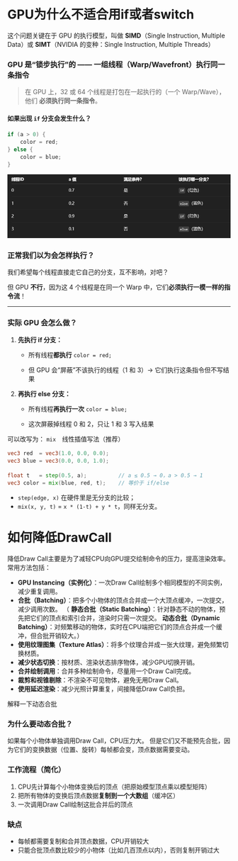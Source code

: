 
# GPU为什么不适合用if或者switch
这个问题关键在于 GPU 的执行模型，叫做 **SIMD**（Single Instruction, Multiple Data）或 **SIMT**（NVIDIA 的变种：Single Instruction, Multiple Threads）

### GPU 是“锁步执行”的 —— 一组线程（Warp/Wavefront）执行同一条指令

> 在 GPU 上，32 或 64 个线程是打包在一起执行的（一个 Warp/Wave），他们 **必须执行同一条指令**。

#### 如果出现 `if` 分支会发生什么？

```cpp
if (a > 0) {     
	color = red; 
} else {     
	color = blue; 
}
```

![输入图片说明](/imgs/2025-07-14/Tj3ZjRISqyVcSAzq.png)

### 正常我们以为会怎样执行？

我们希望每个线程直接走它自己的分支，互不影响，对吧？

但 GPU **不行**，因为这 4 个线程是在同一个 Warp 中，它们**必须执行一模一样的指令流**！

----------

### 实际 GPU 会怎么做？

1.  **先执行 if 分支：**
    
    -   所有线程**都执行** `color = red;`
        
    -   但 GPU 会“屏蔽”不该执行的线程（1 和 3）→ 它们执行这条指令但不写结果
        
2.  **再执行 else 分支：**
    
    -   所有线程**再执行一次** `color = blue;`
        
    -   这次屏蔽掉线程 0 和 2，只让 1 和 3 写入结果

可以改写为：
`mix` 线性插值写法（推荐）

```glsl
vec3 red  = vec3(1.0, 0.0, 0.0);
vec3 blue = vec3(0.0, 0.0, 1.0);

float t   = step(0.5, a);          // a ≤ 0.5 → 0，a > 0.5 → 1
vec3 color = mix(blue, red, t);    // 等价于 if/else
```
-   `step(edge, x)` 在硬件里是无分支的比较；
-   `mix(x, y, t)` = `x * (1‑t) + y * t`，同样无分支。


# 如何降低DrawCall
降低Draw Call主要是为了减轻CPU向GPU提交绘制命令的压力，提高渲染效率。常用方法包括：

-   **GPU Instancing（实例化）**：一次Draw Call绘制多个相同模型的不同实例，减少重复调用。
-   **合批（Batching）**：把多个小物体的顶点合并成一个大顶点缓冲，一次提交，减少调用次数。
（ **静态合批（Static Batching）**：针对静态不动的物体，预先把它们的顶点和索引合并，渲染时只需一次提交。
 **动态合批（Dynamic Batching）**：对频繁移动的物体，实时在CPU端把它们的顶点合并成一个缓冲，但合批开销较大。）
-   **使用纹理图集（Texture Atlas）**：将多个纹理合并成一张大纹理，避免频繁切换材质。
-   **减少状态切换**：按材质、渲染状态排序物体，减少GPU切换开销。
-   **合并绘制调用**：合并多种绘制命令，尽量用一个Draw Call完成。
-   **裁剪和视锥剔除**：不渲染不可见物体，避免无用Draw Call。
-   **使用延迟渲染**：减少光照计算重复，间接降低Draw Call负担。

解释一下动态合批
### 为什么要动态合批？

如果每个小物体单独调用Draw Call，CPU压力大。
但是它们又不能预先合批，因为它们的变换数据（位置、旋转）每帧都会变，顶点数据需要变动。

### 工作流程（简化）

1.  CPU先计算每个小物体变换后的顶点（把原始模型顶点乘以模型矩阵）
2.  把所有物体的变换后顶点数据**复制到一个大数组**（缓冲区）
3.  一次调用Draw Call绘制这批合并后的顶点

### 缺点

-   每帧都需要复制和合并顶点数据，CPU开销较大
-   只能合批顶点数比较少的小物体（比如几百顶点以内），否则复制开销过大
<!--stackedit_data:
eyJoaXN0b3J5IjpbNTEyNTc2MjNdfQ==
-->